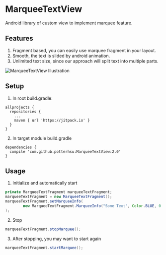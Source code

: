 # MarqueeTextView
Android library of custom view to implement marquee feature.

## Features
1. Fragment based, you can easily use marquee fragment in your layout.
2. Smooth, the text is slided by android animation.
3. Unlimited text size, since our approach will split text into multiple parts.

![MarqueeTextView Illustration](https://raw.githubusercontent.com/potterhsu/MarqueeTextView/master/github/MarqueeTextViewIllustration.gif)

## Setup
1.  In root build.gradle:
  ```
  allprojects {
    repositories {
      ...
      maven { url 'https://jitpack.io' }
    }
  }
  ````

2.  In target module build.gradle
  ```
  dependencies {
    compile 'com.github.potterhsu:MarqueeTextView:2.0'
  }
  ```

## Usage

1. Initialize and automatically start
  ```java
  private MarqueeTextFragment marqueeTextFragment;
  marqueeTextFragment = new MarqueeTextFragment();
  marqueeTextFragment.setMarqueeInfo(
          new MarqueeTextFragment.MarqueeInfo("Some Text", Color.BLUE, 0.5f)
  );
  ```

2. Stop
  ```java
  marqueeTextFragment.stopMarquee();
  ```

3. After stopping, you may want to start again
  ```java
  marqueeTextFragment.startMarquee();
  ```
